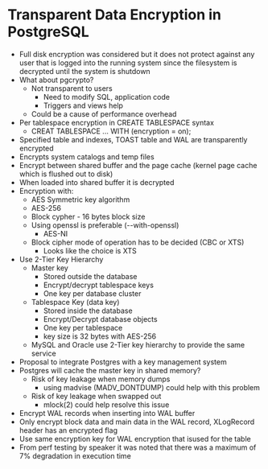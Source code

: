 # Transparent Data Encryption in PostgreSQL
* Full disk encryption was considered but it does not protect against any user that is logged into the running system since the filesystem is decrypted until the system is shutdown
* What about pgcrypto?
	* Not transparent to users
		* Need to modify SQL, application code
		* Triggers and views help
	* Could be a cause of performance overhead
* Per tablespace encryption in CREATE TABLESPACE syntax
	* CREAT TABLESPACE <tablespace> ... WITH (encryption = on);
* Specified table and indexes, TOAST table and WAL are transparently encrypted
* Encrypts system catalogs and temp files
* Encrypt between shared buffer and the page cache (kernel page cache which is flushed out to disk)
* When loaded into shared buffer it is decrypted
* Encryption with:
	* AES Symmetric key algorithm
	* AES-256
	* Block cypher - 16 bytes block size
	* Using openssl is preferable (--with-openssl)
		* AES-NI
	* Block cipher mode of operation has to be decided (CBC or XTS)
		* Looks like the choice is XTS
* Use 2-Tier Key Hierarchy
	* Master key
		* Stored outside the database
		* Encrypt/decrypt tablespace keys
		* One key per database cluster
	* Tablespace Key (data key)
		* Stored inside the database
		* Encrypt/Decrypt database objects
		* One key per tablespace
		* key size is 32 bytes with AES-256
	* MySQL and Oracle use 2-Tier key hierarchy to provide the same service
* Proposal to integrate Postgres with a key management system
* Postgres will cache the master key in shared memory?
	* Risk of key leakage when memory dumps
		* using madvise (MADV_DONTDUMP) could help with this problem
	* Risk of key leakage when swapped out
		* mlock(2) could help resolve this issue
* Encrypt WAL records when inserting into WAL buffer
* Only encrypt block data and main data in the WAL record, XLogRecord header has an encrypted flag
* Use same encryption key for WAL encryption that isused for the table
* From perf testing by speaker it was noted that there was a maximum of 7% degradation in execution time
